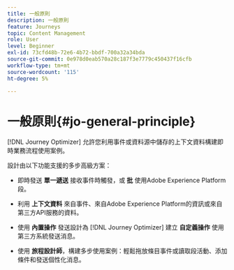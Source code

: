 ```yaml
---
title: 一般原則
description: 一般原則
feature: Journeys
topic: Content Management
role: User
level: Beginner
exl-id: 73cfd48b-72e6-4b72-bbdf-700a32a34bda
source-git-commit: 0e978d0eab570a28c187f3e7779c450437f16cfb
workflow-type: tm+mt
source-wordcount: '115'
ht-degree: 5%

---
```


# 一般原則{#jo-general-principle}

[!DNL Journey Optimizer] 允許您利用事件或資料源中儲存的上下文資料構建即時業務流程使用案例。

設計由以下功能支援的多步高級方案：

* 即時發送 **單一遞送** 接收事件時觸發，或 **批** 使用Adobe Experience Platform段。

* 利用 **上下文資料** 來自事件、來自Adobe Experience Platform的資訊或來自第三方API服務的資料。

* 使用 **內置操作** 發送設計為 [!DNL Journey Optimizer] 建立 **自定義操作** 使用第三方系統發送消息。

* 使用 **旅程設計師**，構建多步使用案例：輕鬆拖放條目事件或讀取段活動、添加條件和發送個性化消息。
